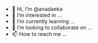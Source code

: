 - 👋 Hi, I’m @anadaeka
- 👀 I’m interested in ...
- 🌱 I’m currently learning ...
- 💞️ I’m looking to collaborate on ...
- 📫 How to reach me ...

<!---
anadaeka/anadaeka is a ✨ special ✨ repository because its `README.md` (this file) appears on your GitHub profile.
You can click the Preview link to take a look at your changes.
--->
